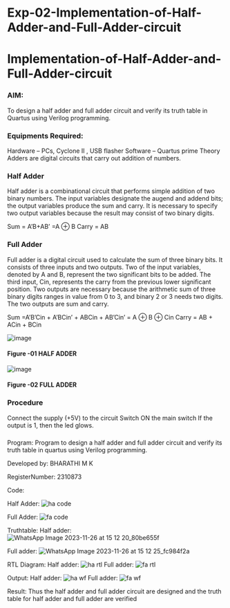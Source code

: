 # Exp-02-Implementation-of-Half-Adder-and-Full-Adder-circuit

# Implementation-of-Half-Adder-and-Full-Adder-circuit
### AIM:
To design a half adder and full adder circuit and verify its truth table in Quartus using Verilog programming.

### Equipments Required:
Hardware – PCs, Cyclone II , USB flasher
Software – Quartus prime
Theory
Adders are digital circuits that carry out addition of numbers.

### Half Adder
Half adder is a combinational circuit that performs simple addition of two binary numbers. The input variables designate the augend and addend bits; the output variables produce the sum and carry. It is necessary to specify two output variables because the result may consist of two binary digits.

Sum = A’B+AB’ =A ⊕ B Carry = AB

### Full Adder
Full adder is a digital circuit used to calculate the sum of three binary bits. It consists of three inputs and two outputs. Two of the input variables, denoted by A and B, represent the two significant bits to be added. The third input, Cin, represents the carry from the previous lower significant position. Two outputs are necessary because the arithmetic sum of three binary digits ranges in value from 0 to 3, and binary 2 or 3 needs two digits. The two outputs are sum and carry.

Sum =A’B’Cin + A’BCin’ + ABCin + AB’Cin’ = A ⊕ B ⊕ Cin Carry = AB + ACin + BCin

 ![image](https://user-images.githubusercontent.com/36288975/163552156-a13e5a56-c638-4110-97d9-8896907c8d25.png)

#### Figure -01 HALF ADDER 


![image](https://user-images.githubusercontent.com/36288975/163552057-b3547877-6d07-45b4-b7e0-bcfebfad9e1d.png)

#### Figure -02 FULL ADDER 

### Procedure

Connect the supply (+5V) to the circuit
Switch ON the main switch
If the output is 1, then the led glows.
### 
Program:
Program to design a half adder and full adder circuit and verify its truth table in quartus using Verilog programming.

Developed by: BHARATHI M K

RegisterNumber: 2310873 

Code:

Half Adder:
![ha code](https://github.com/BHARATHI20MK/Exp-02-Implementation-of-Half-Adder-and-Full-Adder-circuit/assets/147474125/830a009b-3cea-4a96-972a-ccfda6757e2f)

Full Adder:
![fa code](https://github.com/BHARATHI20MK/Exp-02-Implementation-of-Half-Adder-and-Full-Adder-circuit/assets/147474125/3e79f7b3-a164-4a6a-b660-ee28491ca0c6)


Truthtable:
Half adder:
![WhatsApp Image 2023-11-26 at 15 12 20_80be655f](https://github.com/BHARATHI20MK/Exp-02-Implementation-of-Half-Adder-and-Full-Adder-circuit/assets/147474125/64038f37-32ad-4859-b180-f2e15b42b73d)

Full adder:
![WhatsApp Image 2023-11-26 at 15 12 25_fc984f2a](https://github.com/BHARATHI20MK/Exp-02-Implementation-of-Half-Adder-and-Full-Adder-circuit/assets/147474125/1eab1bf6-1d72-44c9-b278-e80e389a1cd3)

RTL Diagram:
Half adder:
![ha rtl](https://github.com/BHARATHI20MK/Exp-02-Implementation-of-Half-Adder-and-Full-Adder-circuit/assets/147474125/8270e6b3-7f9a-4160-b4ac-acce3a3bc5a5)
Full adder:
![fa rtl](https://github.com/BHARATHI20MK/Exp-02-Implementation-of-Half-Adder-and-Full-Adder-circuit/assets/147474125/b67a6784-fe85-4cbf-8d8a-3e8357605bb8)

Output:
Half adder:
![ha wf](https://github.com/BHARATHI20MK/Exp-02-Implementation-of-Half-Adder-and-Full-Adder-circuit/assets/147474125/099ed68b-51a1-4235-b9a8-50896a27a7f0)
Full adder:
![fa wf](https://github.com/BHARATHI20MK/Exp-02-Implementation-of-Half-Adder-and-Full-Adder-circuit/assets/147474125/6bd849d5-9df7-4c77-accd-c955f9c78e98)

Result:
Thus the half adder and full adder circuit are designed and the truth table for half adder and full adder are verified
